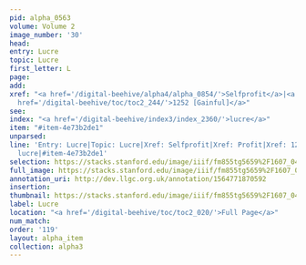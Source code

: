 ```yaml
---
pid: alpha_0563
volume: Volume 2
image_number: '30'
head: 
entry: Lucre
topic: Lucre
first_letter: L
page: 
add: 
xref: "<a href='/digital-beehive/alpha4/alpha_0854/'>Selfprofit</a>|<a href='/digital-beehive/alpha4/alpha_0740/'>Profit</a>|<a
  href='/digital-beehive/toc/toc2_244/'>1252 [Gainful]</a>"
see: 
index: "<a href='/digital-beehive/index3/index_2360/'>lucre</a>"
item: "#item-4e73b2de1"
unparsed: 
line: 'Entry: Lucre|Topic: Lucre|Xref: Selfprofit|Xref: Profit|Xref: 1252 [Gainful]|Index:
  lucre|#item-4e73b2de1'
selection: https://stacks.stanford.edu/image/iiif/fm855tg5659%2F1607_0497/742,2329,2984,612/full/0/default.jpg
full_image: https://stacks.stanford.edu/image/iiif/fm855tg5659%2F1607_0497/full/full/0/default.jpg
annotation_uri: http://dev.llgc.org.uk/annotation/1564771870592
insertion: 
thumbnail: https://stacks.stanford.edu/image/iiif/fm855tg5659%2F1607_0497/742,2329,600,180/250,/0/default.jpg
label: Lucre
location: "<a href='/digital-beehive/toc/toc2_020/'>Full Page</a>"
num_match: 
order: '119'
layout: alpha_item
collection: alpha3
---
```

